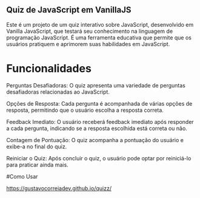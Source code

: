 ## Quiz de JavaScript em VanillaJS

Este é um projeto de um quiz interativo sobre JavaScript, desenvolvido em Vanilla JavaScript, que testará seu conhecimento na linguagem de programação JavaScript. É uma ferramenta educativa que permite que os usuários pratiquem e aprimorem suas habilidades em JavaScript.

# Funcionalidades

Perguntas Desafiadoras: O quiz apresenta uma variedade de perguntas desafiadoras relacionadas ao JavaScript.

Opções de Resposta: Cada pergunta é acompanhada de várias opções de resposta, permitindo que o usuário escolha a resposta correta.

Feedback Imediato: O usuário receberá feedback imediato após responder a cada pergunta, indicando se a resposta escolhida está correta ou não.

Contagem de Pontuação: O quiz acompanha a pontuação do usuário e exibe-a no final do quiz.

Reiniciar o Quiz: Após concluir o quiz, o usuário pode optar por reiniciá-lo para praticar ainda mais.

#Como Usar

https://gustavocorreiadev.github.io/quizz/
